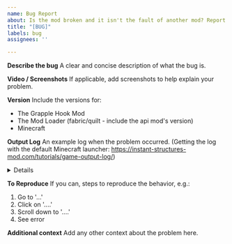 ```yaml
---
name: Bug Report
about: Is the mod broken and it isn't the fault of another mod? Report it here!
title: "[BUG]"
labels: bug
assignees: ''

---
```


**Describe the bug**
A clear and concise description of what the bug is.

**Video / Screenshots**
If applicable, add screenshots to help explain your problem.

**Version**
Include the versions for:
- The Grapple Hook Mod
- The Mod Loader (fabric/quilt - include the api mod's version)
- Minecraft

**Output Log**
An example log when the problem occurred. (Getting the log with the default Minecraft launcher: https://instant-structures-mod.com/tutorials/game-output-log/)
<details>
example log
</details>

**To Reproduce**
If you can, steps to reproduce the behavior, e.g.:
1. Go to '...'
2. Click on '....'
3. Scroll down to '....'
4. See error

**Additional context**
Add any other context about the problem here.
